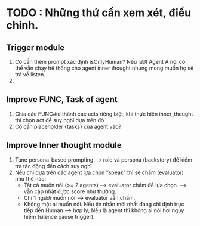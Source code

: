 # TODO : Những thứ cần xem xét, điều chỉnh.

## Trigger module
1. Có cần thêm prompt xác định isOnlyHuman? Nếu lượt Agent A nói có thể vẫn chạy hệ thống cho agent inner thought nhưng mong muốn họ sẽ trả về listen.
2. 

## Improve FUNC, Task of agent
1. Chia các FUNC#id thành các acts riêng biệt, khi thực hiện inner_thought thì chọn act để suy nghĩ dựa trên đó
2. Có cần placeholder {tasks} của agent vào?

## Improve Inner thought module
1. Tune persona-based prompting --> role và persona (backstory) để kiểm tra tác động đến cách suy nghĩ
2. Nếu chỉ dựa trên các agent lựa chọn "speak" thì sẽ chấm (evaluator) như thế nào:
    - Tất cả muốn nói (>= 2 agents) --> evaluator chấm để lựa chọn. --> vẫn cập nhật được score như thường.
    - Chỉ 1 người muốn nói --> evaluator vẫn chấm.
    - Không một ai muốn nói. Nếu tin nhắn mới nhất đang chỉ định trực tiếp đến Human --> hợp lý; Nếu là agent thì không ai nói hơi nguy hiểm (silence pause trigger).





